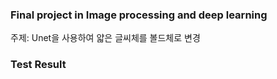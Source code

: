 ### Final project in Image processing and deep learning

주제: Unet을 사용하여 얇은 글씨체를 볼드체로 변경

### Test Result
